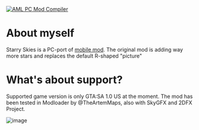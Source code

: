 [![AML PC Mod Compiler](https://github.com/RusJJ/StarrySkies_PC/actions/workflows/main.yml/badge.svg?branch=main)](https://github.com/RusJJ/StarrySkies_PC/actions/workflows/main.yml)

# About myself
Starry Skies is a PC-port of [mobile mod](https://github.com/AndroidModLoader/GTA_StarrySkies). The original mod is adding way more stars and replaces the default R-shaped "picture"

# What's about support?
Supported game version is only GTA:SA 1.0 US at the moment.
The mod has been tested in Modloader by @TheArtemMaps, also with SkyGFX and 2DFX Project.

![image](https://github.com/RusJJ/StarrySkies_PC/assets/8864329/0fcb0d8f-d52d-450f-b3fa-6994b48dc78c)